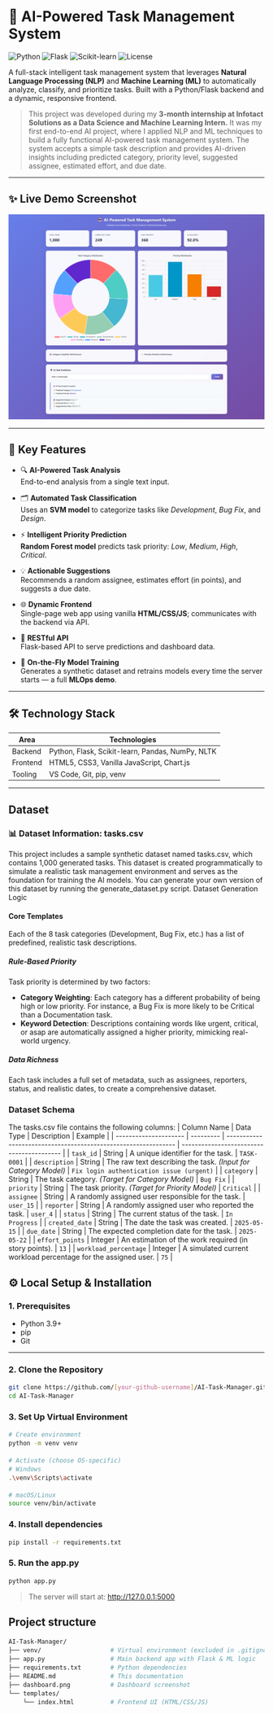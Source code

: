 # 🤖 AI-Powered Task Management System

![Python](https://img.shields.io/badge/python-3.9+-blue.svg)
![Flask](https://img.shields.io/badge/Flask-2.x-green)
![Scikit-learn](https://img.shields.io/badge/scikit--learn-1.x-orange)
![License](https://img.shields.io/badge/License-MIT-yellow.svg)

A full-stack intelligent task management system that leverages **Natural Language Processing (NLP)** and **Machine Learning (ML)** to automatically analyze, classify, and prioritize tasks. Built with a Python/Flask backend and a dynamic, responsive frontend.
> This project was developed during my **3-month internship at Infotact Solutions as a Data Science and Machine Learning Intern.**
> It was my first end-to-end AI project, where I applied NLP and ML techniques to build a fully functional AI-powered task management system.
The system accepts a simple task description and provides AI-driven insights including predicted category, priority level, suggested assignee, estimated effort, and due date.

---

## ✨ Live Demo Screenshot


![Dashboard Screenshot](./dashboard.png)

---

## 🚀 Key Features

- 🔍 **AI-Powered Task Analysis**  
  End-to-end analysis from a single text input.

- 🗂️ **Automated Task Classification**  
  Uses an **SVM model** to categorize tasks like _Development_, _Bug Fix_, and _Design_.

- ⚡ **Intelligent Priority Prediction**  
  **Random Forest model** predicts task priority: _Low_, _Medium_, _High_, _Critical_.

- 💡 **Actionable Suggestions**  
  Recommends a random assignee, estimates effort (in points), and suggests a due date.

- 🌐 **Dynamic Frontend**  
  Single-page web app using vanilla **HTML/CSS/JS**; communicates with the backend via API.

- 🔌 **RESTful API**  
  Flask-based API to serve predictions and dashboard data.

- 🔄 **On-the-Fly Model Training**  
  Generates a synthetic dataset and retrains models every time the server starts — a full **MLOps demo**.

---

## 🛠️ Technology Stack

| Area     | Technologies |
|----------|--------------|
| Backend  | Python, Flask, Scikit-learn, Pandas, NumPy, NLTK |
| Frontend | HTML5, CSS3, Vanilla JavaScript, Chart.js |
| Tooling  | VS Code, Git, pip, venv |

---
## Dataset
### 📊 Dataset Information: tasks.csv
This project includes a sample synthetic dataset named tasks.csv, which contains 1,000 generated tasks. This dataset is created programmatically to simulate a realistic task management environment and serves as the foundation for training the AI models.
You can generate your own version of this dataset by running the generate_dataset.py script.
Dataset Generation Logic
#### Core Templates

Each of the 8 task categories (Development, Bug Fix, etc.) has a list of predefined, realistic task descriptions.

##### Rule-Based Priority

Task priority is determined by two factors:

- **Category Weighting**: Each category has a different probability of being high or low priority. For instance, a Bug Fix is more likely to be Critical than a Documentation task.
- **Keyword Detection**: Descriptions containing words like urgent, critical, or asap are automatically assigned a higher priority, mimicking real-world urgency.

##### Data Richness

Each task includes a full set of metadata, such as assignees, reporters, status, and realistic dates, to create a comprehensive dataset.

### Dataset Schema

The tasks.csv file contains the following columns:
| Column Name           | Data Type | Description                                                    | Example                                   |
| --------------------- | --------- | -------------------------------------------------------------- | ----------------------------------------- |
| `task_id`             | String    | A unique identifier for the task.                              | `TASK-0001`                               |
| `description`         | String    | The raw text describing the task. *(Input for Category Model)* | `Fix login authentication issue (urgent)` |
| `category`            | String    | The task category. *(Target for Category Model)*               | `Bug Fix`                                 |
| `priority`            | String    | The task priority. *(Target for Priority Model)*               | `Critical`                                |
| `assignee`            | String    | A randomly assigned user responsible for the task.             | `user_15`                                 |
| `reporter`            | String    | A randomly assigned user who reported the task.                | `user_4`                                  |
| `status`              | String    | The current status of the task.                                | `In Progress`                             |
| `created_date`        | String    | The date the task was created.                                 | `2025-05-15`                              |
| `due_date`            | String    | The expected completion date for the task.                     | `2025-05-22`                              |
| `effort_points`       | Integer   | An estimation of the work required (in story points).          | `13`                                      |
| `workload_percentage` | Integer   | A simulated current workload percentage for the assigned user. | `75`                                      |

## ⚙️ Local Setup & Installation

### 1. Prerequisites

- Python 3.9+
- pip
- Git

---

### 2. Clone the Repository

```bash
git clone https://github.com/[your-github-username]/AI-Task-Manager.git
cd AI-Task-Manager
```
### 3. Set Up Virtual Environment
```bash
# Create environment
python -m venv venv

# Activate (choose OS-specific)
# Windows
.\venv\Scripts\activate

# macOS/Linux
source venv/bin/activate
```
### 4. Install dependencies
```bash
pip install -r requirements.txt
```

### 5. Run the app.py
```bash
python app.py
```
> The server will start at: http://127.0.0.1:5000

## Project structure
```bash
AI-Task-Manager/
├── venv/                   # Virtual environment (excluded in .gitignore)
├── app.py                  # Main backend app with Flask & ML logic
├── requirements.txt        # Python dependencies
├── README.md               # This documentation
├── dashboard.png           # Dashboard screenshot
└── templates/
    └── index.html          # Frontend UI (HTML/CSS/JS)
```

